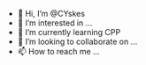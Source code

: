 - 👋 Hi, I’m @CYskes
- 👀 I’m interested in ...
- 🌱 I’m currently learning CPP
- 💞️ I’m looking to collaborate on ...
- 📫 How to reach me ...

<!---
CYskes/CYskes is a ✨ special ✨ repository because its `README.md` (this file) appears on your GitHub profile.
You can click the Preview link to take a look at your changes.
--->
